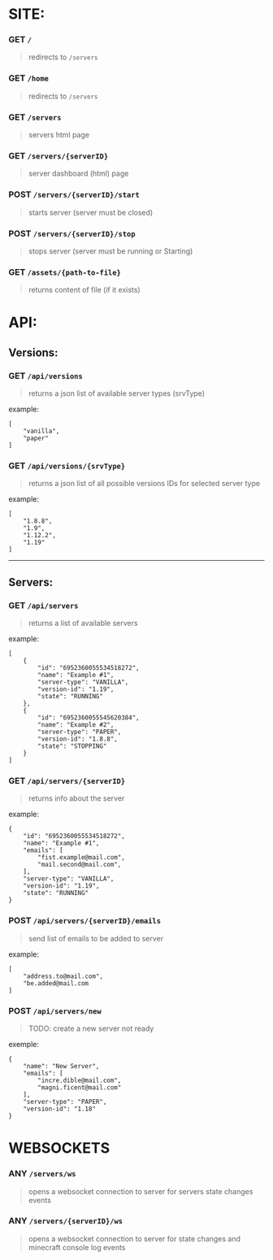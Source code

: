 # SITE:

### **GET**  `/`
> redirects to `/servers`

### **GET**  `/home`
> redirects to `/servers`

### **GET**  `/servers`
> servers html page

### **GET**  `/servers/{serverID}`
> server dashboard (html) page

### **POST** `/servers/{serverID}/start`
> starts server (server must be closed)

### **POST** `/servers/{serverID}/stop`
> stops server (server must be running or Starting)

### **GET** `/assets/{path-to-file}`
> returns content of file (if it exists)

# API:

## Versions: 

### **GET** `/api/versions` 
> returns a json list of available server types (srvType)

example:
```
[
    "vanilla",
    "paper"
]
```

### **GET** `/api/versions/{srvType}` 
> returns a json list of all possible versions IDs for selected server type

example:
```
[
    "1.8.8",
    "1.9",
    "1.12.2",
    "1.19"
]
```
---

## Servers:

### **GET**  `/api/servers`
> returns a list of available servers

example:
```
[
    {
        "id": "6952360055534518272",
        "name": "Example #1",
        "server-type": "VANILLA",
        "version-id": "1.19",
        "state": "RUNNING"
    },
    {
        "id": "6952360055545620384",
        "name": "Example #2",
        "server-type": "PAPER",
        "version-id": "1.8.8",
        "state": "STOPPING"
    }
]
```

### **GET**  `/api/servers/{serverID}`
> returns info about the server

example:
```
{
    "id": "6952360055534518272",
    "name": "Example #1",
    "emails": [
        "fist.example@mail.com",
        "mail.second@mail.com",
    ],
    "server-type": "VANILLA",
    "version-id": "1.19",
    "state": "RUNNING"
}
```

### **POST** `/api/servers/{serverID}/emails`
> send list of emails to be added to server

example:
```
[
    "address.to@mail.com",
    "be.added@mail.com
]
```

### **POST** `/api/servers/new` 
> TODO: create a new server not ready

exemple:
```
{
    "name": "New Server", 
    "emails": [
        "incre.dible@mail.com",
        "magni.ficent@mail.com"
    ],
    "server-type": "PAPER",
    "version-id": "1.18"
}
```

# WEBSOCKETS

### **ANY**  `/servers/ws`
> opens a websocket connection to server for servers state changes events

### **ANY**  `/servers/{serverID}/ws`
> opens a websocket connection to server for state changes and minecraft console log events